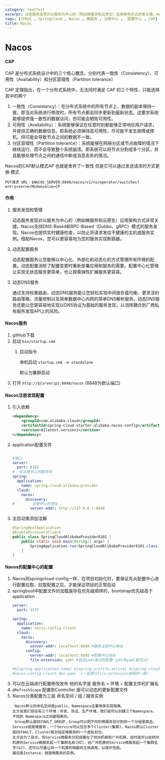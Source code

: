 ```yaml
---
category: featTest
excerpt: 动态服务发现对以服务为中心的（例如微服务和云原生）应用架构方式非常关键。Nacos支持DNS-Based和RPC-Based（Dubbo、gRPC）模式的服务发现。Nacos也提供实时健康检查，以防止将请求发往不健康的主机或服务实例。借助Nacos，您可以更容易地为您的服务实现断路器。动态配置服务让您能够以中心化、外部化和动态化的方式管理所有环境的配置。动态配置消除了配置变更时重新部署应用和服务的需要。配置中心化管理让实现无状态服务更简单，也让按需弹性扩展服务更容易。
tags: [分布式 , SpringCloud , Nacos , 微服务 , 注册中心 ,  配置中心 , CAP] 
title: Nacos 
---
```

# Nacos

#### CAP

CAP 是分布式系统设计中的三个核心概念，分别代表一致性（Consistency）、可用性（Availability）和分区容错性（Partition tolerance）

CAP 定理指出，在一个分布式系统中，无法同时满足 CAP 的三个特性，只能选择其中的两个

1.  一致性（Consistency）：在分布式系统中的所有节点上，数据的副本保持一致。即当对系统进行修改时，所有节点都会同步更新到最新状态。这要求系统能够提供强一致性的数据访问，但可能会牺牲可用性。
2.  可用性（Availability）：系统能够保证在任意时刻都能够正常响应用户请求，并提供正确的数据信息。即系统必须保持高可用性，尽可能不发生故障或停机，但可能会导致节点之间的数据不一致。
3.  分区容错性（Partition tolerance）：系统能够在网络分区或节点故障的情况下继续运行，而不会导致整个系统崩溃。即系统可以将节点分割成多个分区，并且能够处理节点之间的通信中断或消息丢失的情况。

Nacos的CAP默认模式AP 也就是舍弃了一致性 但是它可以通过发送请求的方式更换 模式

`PUT请求 URL：$NACOS_SERVER:8848/nacos/v1/ns/operator/switches?entry=serverMode&value=CP`

#### 作用

1.  服务发现和管理

    动态服务发现对以服务为中心的（例如微服务和云原生）应用架构方式非常关键。Nacos支持DNS-Based和RPC-Based（Dubbo、gRPC）模式的服务发现。Nacos也提供实时健康检查，以防止将请求发往不健康的主机或服务实例。借助Nacos，您可以更容易地为您的服务实现断路器。
2.  动态配置服务

    动态配置服务让您能够以中心化、外部化和动态化的方式管理所有环境的配置。动态配置消除了配置变更时重新部署应用和服务的需要。配置中心化管理让实现无状态服务更简单，也让按需弹性扩展服务更容易。
3.  动态DNS服务

    通过支持权重路由，动态DNS服务能让您轻松实现中间层负载均衡、更灵活的路由策略、流量控制以及简单数据中心内网的简单DNS解析服务。动态DNS服务还能让您更容易地实现以DNS协议为基础的服务发现，以消除耦合到厂商私有服务发现API上的风险。

#### Nacos服务

1.  gitHub下载
2.  启动 `bin/startup.cmd`&#x20;
    1.  启动指令&#x20;

        单机启动 `startup.cmd -m standalone`

        默认为集群启动
3.  打开 `http://${srverip}:8848/nacos` (8848为默认端口)

#### Nacos注册发现配置

1.  引入依赖
    ```xml
    <dependency>
        <groupId>com.alibaba.cloud</groupId>
        <artifactId>spring-cloud-starter-alibaba-nacos-config</artifactId>
        <version>${latest.version}</version>
    </dependency>
    ```
2.  application配置文件
    ```yaml

    #端口
    server:
      port: 8101
    #  在注册中心的服务吗
    spring:
      application:
        name: spring-cloud-alibaba-provider
      cloud:
        nacos:
          discovery:
    #        注册中心的地址
            server-addr: http://127.0.0.1:8848
    ```
3.  主启动类添加注解
    ```java
    @SpringBootApplication
    @EnableDiscoveryClient
    public class SpringCloudAlibabaProvider8101 {
        public static void main(String[] args) {
            SpringApplication.run(SpringCloudAlibabaProvider8101.class,args);
        }
    }
    ```

#### Navos的配置中心的配置

1.  Nacos同springcloud-config一样，在项目初始化时，要保证先从配置中心进行配置拉取，拉取配置之后，才能保证项目的正常启动
2.  springboot中配置文件的加载是存在优先级顺序的，bootstrap优先级高于application
    ```yaml
    server:
      port: 3377 

    spring:
      application:
        name: nacos-config-client
      cloud:
        nacos:
          discovery:
            server-addr: localhost:8848 #服务注册中心地址
          config:
            server-addr: localhost:8848 #配置中心地址
            file-extension: yaml #指定yaml格式的配置（yml和yaml都可以）

    #${spring.application.name}-${spring.profile.active}.${spring.cloud.nacos.config.file-extension}
    #nacos-config-client-dev.yaml  (一定要与file-extension值保持一致) 

    ```
3.  可以在云端进行配置修改发布 他的名字是  服务名 + 环境 + 配置文件的扩展名
4.  `@RefreshScope` 配置到Controller 层可以动态的更新配置文件
5.  Nacos分类配置为三层 命名空间 / 组  / 服务实例
    ```text
     Nacos默认的命名空间是public，Namespace主要用来实现隔离。
    比方说我们现在有三个环境：开发、测试、生产环境，我们就可以创建三个Namespace，不同的 Namespace之间是隔离的。
     Group默认是DEFAULT_GROUP，Group可以把不同的微服务划分到同一个分组里面去。Service就是微服务；一个Service可以包含多个Cluster(集群)，Nacos默认Cluster是DEFAULT，Cluster是对指定微服务的一个虚拟划分。
    比方说为了容灾，将Service微服务分别部署在了杭州机房和广州机房，这时就可以给杭州机房的Service微服务起一个集群名称(HZ)，给广州机房的Service微服务起一个集群名字(GZ)，还可以尽量让同一个机房的微服务互相调用，以提升性能。
    最后是Instance，就是微服务的实例。

    ```

